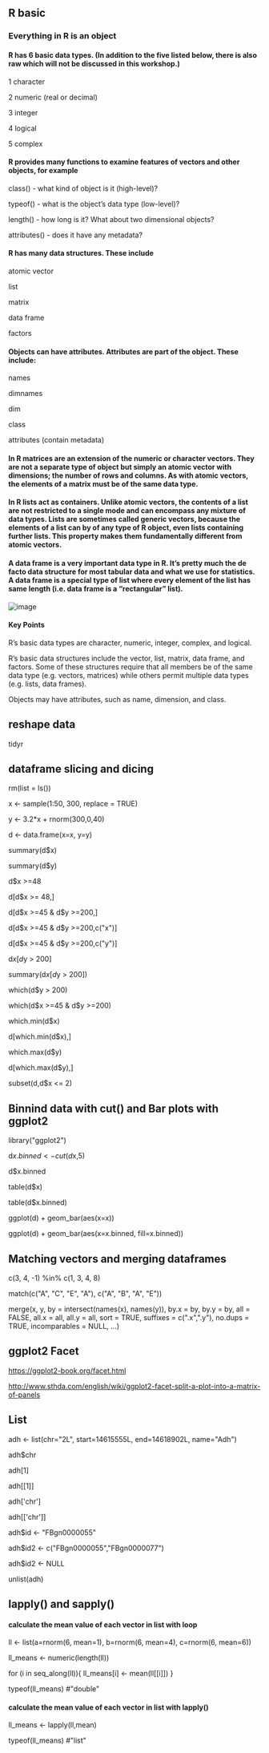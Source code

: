 ## R basic
### Everything in R is an object
#### R has 6 basic data types. (In addition to the five listed below, there is also raw which will not be discussed in this workshop.)

1 character

2 numeric (real or decimal)

3 integer

4 logical

5 complex

#### R provides many functions to examine features of vectors and other objects, for example

class() - what kind of object is it (high-level)?

typeof() - what is the object’s data type (low-level)?

length() - how long is it? What about two dimensional objects?

attributes() - does it have any metadata?

#### R has many data structures. These include

atomic vector

list

matrix

data frame

factors

#### Objects can have attributes. Attributes are part of the object. These include:

names

dimnames

dim

class

attributes (contain metadata)

#### In R matrices are an extension of the numeric or character vectors. They are not a separate type of object but simply an atomic vector with dimensions; the number of rows and columns. As with atomic vectors, the elements of a matrix must be of the same data type.

#### In R lists act as containers. Unlike atomic vectors, the contents of a list are not restricted to a single mode and can encompass any mixture of data types. Lists are sometimes called generic vectors, because the elements of a list can by of any type of R object, even lists containing further lists. This property makes them fundamentally different from atomic vectors.

#### A data frame is a very important data type in R. It’s pretty much the de facto data structure for most tabular data and what we use for statistics.  A data frame is a special type of list where every element of the list has same length (i.e. data frame is a “rectangular” list).

![image](https://user-images.githubusercontent.com/104820908/167233994-bfe7bbee-0ae4-4828-8baf-052e62c26a54.png)

#### Key Points
R’s basic data types are character, numeric, integer, complex, and logical.

R’s basic data structures include the vector, list, matrix, data frame, and factors. Some of these structures require that all members be of the same data type (e.g. vectors, matrices) while others permit multiple data types (e.g. lists, data frames).

Objects may have attributes, such as name, dimension, and class.


## reshape data

tidyr

## dataframe slicing and dicing
rm(list = ls())

x <- sample(1:50, 300, replace = TRUE)

y <- 3.2*x + rnorm(300,0,40)

d <- data.frame(x=x, y=y)

summary(d$x)

summary(d$y)

d$x >=48

d[d$x >= 48,]

d[d$x >=45 & d$y >=200,]

d[d$x >=45 & d$y >=200,c("x")]

d[d$x >=45 & d$y >=200,c("y")]

d$x[d$y > 200]

summary(d$x[d$y > 200])

which(d$y > 200)

which(d$x >=45 & d$y >=200)

which.min(d$x)

d[which.min(d$x),]

which.max(d$y)

d[which.max(d$y),]

subset(d,d$x <= 2)

## Binnind data with cut() and Bar plots with ggplot2
library("ggplot2")

d$x.binned <- cut(d$x,5)

d$x.binned

table(d$x)

table(d$x.binned)

ggplot(d) + geom_bar(aes(x=x))

ggplot(d) + geom_bar(aes(x=x.binned, fill=x.binned))

## Matching vectors and merging dataframes

c(3, 4, -1) %in% c(1, 3, 4, 8)

match(c("A", "C", "E", "A"), c("A", "B", "A", "E"))

merge(x, y, by = intersect(names(x), names(y)),
      by.x = by, by.y = by, all = FALSE, all.x = all, all.y = all,
      sort = TRUE, suffixes = c(".x",".y"), no.dups = TRUE,
      incomparables = NULL, ...)

## ggplot2 Facet

https://ggplot2-book.org/facet.html

http://www.sthda.com/english/wiki/ggplot2-facet-split-a-plot-into-a-matrix-of-panels

## List
adh <- list(chr="2L", start=14615555L, end=14618902L, name="Adh")

adh$chr

adh[1]

adh[[1]]

adh['chr']

adh[['chr']]

adh$id <- "FBgn0000055"

adh$id2 <- c("FBgn0000055","FBgn0000077")

adh$id2 <- NULL

unlist(adh)

## lapply() and sapply()
#### calculate the mean value of each vector in list with loop
ll <- list(a=rnorm(6, mean=1), b=rnorm(6, mean=4), c=rnorm(6, mean=6))

ll_means <- numeric(length(ll))

for (i in seq_along(ll)){
  ll_means[i] <- mean(ll[[i]])
}

typeof(ll_means) #"double"
#### calculate the mean value of each vector in list with lapply()
ll_means <- lapply(ll,mean)

typeof(ll_means) #"list"











